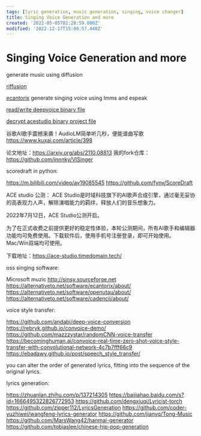 ```yaml
---
tags: [lyric generation, music generation, singing, voice changer]
title: Singing Voice Generation and more
created: '2022-05-05T02:28:59.000Z'
modified: '2022-12-17T15:00:57.448Z'
---
```


# Singing Voice Generation and more

generate music using diffusion

[riffusion]()

[ecantorix](https://github.com/divVerent/ecantorix) generate singing voice using lmms and espeak

[read/write deepvoice binary file](https://github.com/oxygen-dioxide/dvfile)

[decrypt acestudio binary project file](https://github.com/SoulMelody/acep_decrypt)

谷歌AI歌手震撼来袭！AudioLM简单听几秒，便能谱曲写歌 https://www.kuxai.com/article/398

论文地址：https://arxiv.org/abs/2110.08813
我的fork仓库：https://github.com/innnky/VISinger

scoredraft in python:

https://m.bilibili.com/video/av19085545
https://github.com/fynv/ScoreDraft

ACE studio 公测：
ACE Studio是时域科技旗下的AI歌声合成引擎，通过毫无妥协的高表现力人声，解除演唱能力的羁绊，释放人们的音乐想象力。

2022年7月12日，ACE Studio公测开启。

为了在正式收费之前提供更好的稳定性体验，本轮公测期间，所有AI歌手和编辑器功能均可免费使用。下载软件后，使用手机号注册登录，即可开始使用。Mac/Win双端均可使用。

下载地址：https://ace-studio.timedomain.tech/

oss singing software:

Microsoft muzic
http://sinsy.sourceforge.net
https://alternativeto.net/software/ecantorix/about/
https://alternativeto.net/software/openutau/about/
https://alternativeto.net/software/cadencii/about/

voice style transfer:

https://github.com/andabi/deep-voice-conversion
https://rebryk.github.io/convoice-demo/
https://github.com/mazzzystar/randomCNN-voice-transfer
https://becominghuman.ai/convoice-real-time-zero-shot-voice-style-transfer-with-convolutional-network-4c7b7fff66c9
https://ebadawy.github.io/post/speech_style_transfer/

 you can alter the order of generated lyrics, fitting into the sequence of the original lyrics.

lyrics generation:

https://zhuanlan.zhihu.com/p/137214305
https://baijiahao.baidu.com/s?id=1666495322826772953
https://github.com/dengxiuqi/Lyricist-torch
https://github.com/zipper112/LyricsGeneration
https://github.com/coder-yuzhiwei/wangfeng-lyrics-generator
https://github.com/jianyq/Tong-Music
https://github.com/MarsWang42/hanmai-generator
https://github.com/tobiaslee/chinese-hip-pop-generation
